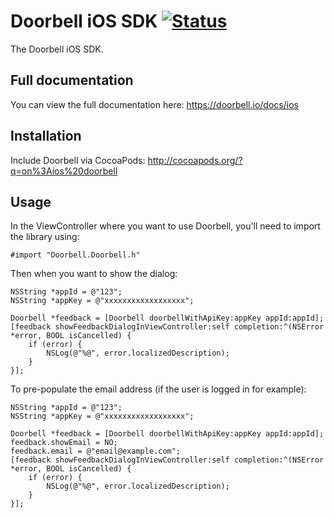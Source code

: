 # Doorbell iOS SDK [![Status](https://travis-ci.org/doorbell/ios-sdk.svg?branch=master)](https://travis-ci.org/doorbell/ios-sdk)

The Doorbell iOS SDK.

## Full documentation

You can view the full documentation here: https://doorbell.io/docs/ios

## Installation

Include Doorbell via CocoaPods: http://cocoapods.org/?q=on%3Aios%20doorbell

## Usage

In the ViewController where you want to use Doorbell, you'll need to import the library using:

```objc
#import "Doorbell.Doorbell.h"
```

Then when you want to show the dialog:

```objc
NSString *appId = @"123";
NSString *appKey = @"xxxxxxxxxxxxxxxxxx";

Doorbell *feedback = [Doorbell doorbellWithApiKey:appKey appId:appId];
[feedback showFeedbackDialogInViewController:self completion:^(NSError *error, BOOL isCancelled) {
    if (error) {
        NSLog(@"%@", error.localizedDescription);
    }
}];
```

To pre-populate the email address (if the user is logged in for example):

```objc
NSString *appId = @"123";
NSString *appKey = @"xxxxxxxxxxxxxxxxxx";

Doorbell *feedback = [Doorbell doorbellWithApiKey:appKey appId:appId];
feedback.showEmail = NO;
feedback.email = @"email@example.com";
[feedback showFeedbackDialogInViewController:self completion:^(NSError *error, BOOL isCancelled) {
    if (error) {
        NSLog(@"%@", error.localizedDescription);
    }
}];
```
